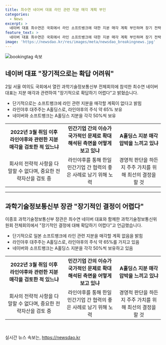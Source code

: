 ```yaml
---
title: 최수연 네이버 대표 라인 관련 지분 매각 계획 부인
categories:
  - News
excerpt: >
  네이버 대표 최수연은 국회에서 라인 소프트뱅크에 대한 지분 매각 계획 부인하며 장기 전략 결정에 어려움을 언급했다. A홀딩스 소유 라인야후 지분 매각과 관련해 협상 중이지만 당분간 자본 변화 없을 것으로 전망되며, 민간기업 간 협력은 양국에 긍정적 사례로 남을 것이라 강조했다. 최 대표는 경영 판단에서 주주 가치를 최우선으로 할 것이라 밝혔다.
feature_text: >
  네이버 대표 최수연은 국회에서 라인 소프트뱅크에 대한 지분 매각 계획 부인하며 장기 전략 결정에 어려움을 언급했다. A홀딩스 소유 라인야후 지분 매각과 관련해 협상 중이지만 당분간 자본 변화 없을 것으로 전망되며, 민간기업 간 협력은 양국에 긍정적 사례로 남을 것이라 강조했다. 최 대표는 경영 판단에서 주주 가치를 최우선으로 할 것이라 밝혔다.
image: 'https://newsdao.kr/res/images/meta/newsdao_breakingnews.jpg'
---
```


<p><img src="https://newsdao.kr/res/images/meta/newsdao_breakingnews.jpg" alt="bookingtag 속보" /></p>

<h2 data-ke-size="size26">네이버 대표 "장기적으로는 확답 어려워"</h2>

<p data-ke-size="size16">2일 서울 여의도 국회에서 열린 과학기술정보통신부 전체회의에 참석한 최수연 네이버 대표는 지분 매각과 관련하여 "장기적으로 확답하기 어렵다"고 밝혔습니다.</p>

<ul>
  <li>단기적으로는 소프트뱅크에 라인 관련 지분을 매각할 계획이 없다고 밝힘</li>
  <li>라인야후 대주주는 A홀딩스로, 라인야후의 주식 약 65% 보유</li>
  <li>네이버와 소프트뱅크는 A홀딩스 지분을 각각 50%씩 보유</li>
</ul>

<table>
  <tr>
    <td style="text-align: center; height: 17px;"><b>2022년 3월 취임 이후 라인야후와 관련한 지분 매각을 검토한 적 있느냐</b></td>
    <td style="text-align: center; height: 17px;"><b>민간기업 간의 이슈가 국가적인 문제로 확대 해석된 측면을 어떻게 보고 있냐</b></td>
    <td style="text-align: center; height: 17px;"><b>A홀딩스 지분 매각 압박을 느끼고 있냐</b></td>
  </tr>
  <tr>
    <td style="text-align: center; height: 17px;">회사의 전략적 사항을 다 말할 수 없다며, 중요한 전략자산을 검토 중</td>
    <td style="text-align: center; height: 17px;">라인야후를 통해 한일 민간기업 간 협력의 좋은 사례로 남기 위해 노력</td>
    <td style="text-align: center; height: 17px;">경영적 판단을 하든지 주주 가치를 위해 최선의 결정을 할 것</td>
  </tr>
</table>

<hr>

<h2 data-ke-size="size26">과학기술정보통신부 장관 "장기적인 결정이 어렵다"</h2>

<p data-ke-size="size16">이종호 과학기술정보통신부 장관은 최수연 네이버 대표와 함께한 과학기술정보통신위원회 전체회의에서 "장기적인 결정에 대해 확답하기 어렵다"고 언급했습니다.</p>

<ul>
  <li>단기적으로 일본 소프트뱅크에 라인 관련 지분을 매각할 계획 없음을 밝힘</li>
  <li>라인야후 대주주는 A홀딩스로, 라인야후의 주식 약 65%를 가지고 있음</li>
  <li>네이버와 소프트뱅크는 A홀딩스 지분을 각각 50%씩 보유하고 있음</li>
</ul>

<table>
  <tr>
    <td style="text-align: center; height: 17px;"><b>2022년 3월 취임 이후 라인야후와 관련한 지분 매각을 검토한 적 있느냐</b></td>
    <td style="text-align: center; height: 17px;"><b>민간기업 간의 이슈가 국가적인 문제로 확대 해석된 측면을 어떻게 보고 있냐</b></td>
    <td style="text-align: center; height: 17px;"><b>A홀딩스 지분 매각 압박을 느끼고 있냐</b></td>
  </tr>
  <tr>
    <td style="text-align: center; height: 17px;">회사의 전략적 사항을 다 말할 수 없다며, 중요한 전략자산을 검토 중</td>
    <td style="text-align: center; height: 17px;">라인야후를 통해 한일 민간기업 간 협력의 좋은 사례로 남기 위해 노력</td>
    <td style="text-align: center; height: 17px;">경영적 판단을 하든지 주주 가치를 위해 최선의 결정을 할 것</td>
  </tr>
</table>

<p data-ke-size="size16">&nbsp;</p>
실시간 뉴스 속보는, <a href="https://newsdao.kr" rel="dofollow">https://newsdao.kr</a>


